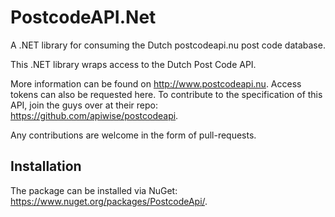 # PostcodeAPI.Net
A .NET library for consuming the Dutch postcodeapi.nu post code database.

This .NET library wraps access to the Dutch Post Code API.

More information can be found on <http://www.postcodeapi.nu>. Access tokens can also be requested here.
To contribute to the specification of this API, join the guys over at their repo: <https://github.com/apiwise/postcodeapi>.

Any contributions are welcome in the form of pull-requests.

## Installation
The package can be installed via NuGet: <https://www.nuget.org/packages/PostcodeApi/>.
